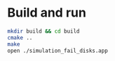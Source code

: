 # Build and run

```bash
mkdir build && cd build
cmake ..
make
open ./simulation_fail_disks.app
```
